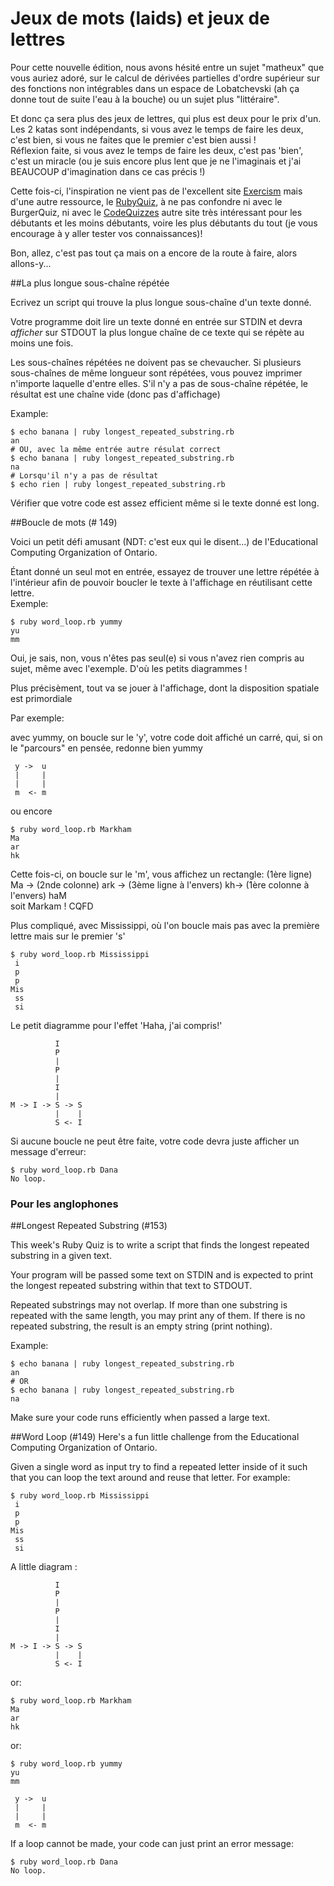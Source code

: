 # Jeux de mots (laids) et jeux de lettres

Pour cette nouvelle édition, nous avons hésité entre un sujet "matheux" que vous auriez adoré, sur le calcul de dérivées 
partielles d'ordre supérieur sur des fonctions non intégrables dans un espace de Lobatchevski (ah ça donne tout de suite 
l'eau à la bouche) ou un sujet plus "littéraire".

Et donc ça sera plus des jeux de lettres, qui plus est deux pour le prix d'un. Les 2 katas sont indépendants, si vous avez
 le temps de faire les deux, c'est bien, si vous ne faites que le premier c'est bien aussi !  
Réflexion faite, si vous avez le temps de faire les deux, c'est pas 'bien', c'est un miracle (ou je suis encore plus lent 
que je ne l'imaginais et j'ai BEAUCOUP d'imagination dans ce cas précis !)

Cette fois-ci, l'inspiration ne vient pas de l'excellent site [Exercism](https://exercism.io/) mais d'une autre ressource, le 
[RubyQuiz](http://rubyquiz.com/), à ne pas confondre ni avec le BurgerQuiz, ni avec le [CodeQuizzes](https://www.codequizzes.com/ruby) 
autre site très intéressant pour les débutants et les moins débutants, voire les plus débutants du tout (je vous encourage 
à y aller tester vos connaissances)! 

Bon, allez, c'est pas tout ça mais on a encore de la route à faire, alors allons-y...  

##La plus longue sous-chaîne répétée

Ecrivez un script qui trouve la plus longue sous-chaîne d'un texte donné.

Votre programme doit lire un texte donné en entrée sur STDIN et devra *afficher* sur STDOUT la plus longue chaîne de ce 
texte qui se répète au moins une fois.

Les sous-chaînes répétées ne doivent pas se chevaucher. Si plusieurs sous-chaînes de même longueur sont répétées, vous 
pouvez imprimer n'importe laquelle d'entre elles. S'il n'y a pas de sous-chaîne répétée, le résultat est une chaîne vide
(donc pas d'affichage)

Example:
```shell script
$ echo banana | ruby longest_repeated_substring.rb
an
# OU, avec la même entrée autre résulat correct
$ echo banana | ruby longest_repeated_substring.rb
na
# Lorsqu'il n'y a pas de résultat
$ echo rien | ruby longest_repeated_substring.rb

```

Vérifier que votre code est assez efficient même si le texte donné est long.

##Boucle de mots (# 149)
 
Voici un petit défi amusant (NDT: c'est eux qui le disent...) de l'Educational Computing Organization of Ontario. 

Étant donné un seul mot en entrée, essayez de trouver une lettre répétée à l'intérieur afin de pouvoir boucler le texte 
à l'affichage en réutilisant cette lettre.  
Exemple:

```shell script
$ ruby word_loop.rb yummy
yu
mm
```

Oui, je sais, non, vous n'êtes pas seul(e) si vous n'avez rien compris au sujet, même avec l'exemple. D'où les petits 
diagrammes !  

Plus précisèment, tout va se jouer à l'affichage, dont la disposition spatiale est primordiale

Par exemple:  

avec yummy, on boucle sur le 'y', votre code doit affiché un carré, qui, si on le "parcours" en pensée, redonne bien yummy
```
 y ->  u  
 |     |   
 |     |    
 m  <- m  
```
ou encore 

```shell script
$ ruby word_loop.rb Markham
Ma
ar
hk
```
Cette fois-ci, on boucle sur le 'm', vous affichez un rectangle:
(1ère ligne)  Ma ->
(2nde colonne) ark ->
(3ème ligne à l'envers)  kh->
(1ère colonne à l'envers) haM  
soit Markam ! CQFD  

Plus compliqué, avec Mississippi, où l'on boucle mais pas avec la première lettre mais sur le premier 's'  

```shell script
$ ruby word_loop.rb Mississippi
 i
 p
 p
Mis
 ss
 si
```
Le petit diagramme pour l'effet 'Haha, j\'ai compris!'
```
          I  
          P  
          |  
          P  
          |  
          I  
          |  
M -> I -> S -> S  
          |    |  
          S <- I 
 ```
   
Si aucune boucle ne peut être faite, votre code devra juste afficher un message d'erreur:

```shell script
$ ruby word_loop.rb Dana
No loop.
```
### Pour les anglophones

##Longest Repeated Substring (#153)  

This week's Ruby Quiz is to write a script that finds the longest repeated substring in a given text.

Your program will be passed some text on STDIN and is expected to print the longest repeated substring within that text to STDOUT.

Repeated substrings may not overlap. If more than one substring is repeated with the same length, you may print any of them. If there is no repeated substring, the result is an empty string (print nothing).

Example:
```shell script
$ echo banana | ruby longest_repeated_substring.rb
an
# OR
$ echo banana | ruby longest_repeated_substring.rb
na
```

Make sure your code runs efficiently when passed a large text.

##Word Loop (#149)
Here's a fun little challenge from the Educational Computing Organization of Ontario.

Given a single word as input try to find a repeated letter inside of it such that you can loop the text around and reuse 
that letter. For example:

```shell script
$ ruby word_loop.rb Mississippi
 i
 p
 p
Mis
 ss
 si
```
A little diagram :
```
          I  
          P  
          |  
          P  
          |  
          I  
          |  
M -> I -> S -> S  
          |    |  
          S <- I 
 ```

or:

```shell script
$ ruby word_loop.rb Markham
Ma
ar
hk
```
or:
```shell script
$ ruby word_loop.rb yummy
yu
mm
```
```
 y ->  u  
 |     |   
 |     |    
 m  <- m  
```
  
If a loop cannot be made, your code can just print an error message:

```shell script
$ ruby word_loop.rb Dana
No loop.
```